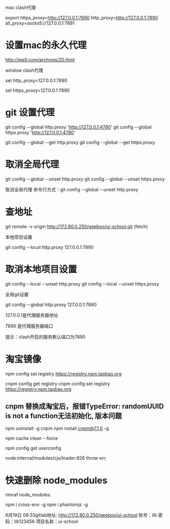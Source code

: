 <!--
 * @Description: 
 * @Author: xlm
 * @Date: 2023-02-18 17:49:19
 * @LastEditTime: 2023-03-03 15:17:17
 * @LastEditors: xlm
-->


mac clash代理

export https_proxy=http://127.0.0.1:7890 http_proxy=http://127.0.0.1:7890 all_proxy=socks5://127.0.0.1:7891



# 设置mac的永久代理

http://ipe0.com/archives/20.html



window clash代理

set http_proxy=127.0.0.1:7890  

set https_proxy=127.0.0.1:7890


# git 设置代理

 
git config --global http.proxy 'http://127.0.0.1:4780' 
git config --global https.proxy 'http://127.0.0.1:4780'
 
 
git config --global --get http.proxy
git config --global --get https.proxy
 
 
# 取消全局代理
git config --global --unset http.proxy
git config --global --unset https.proxy

取消全局代理
命令行方式：git config --global --unset http.proxy
 

# 查地址
git remote -v
origin  http://172.80.0.250/geeboo/ui-school.git (fetch)

本地项目设置

git config --local http.proxy 127.0.0.1:7890

# 取消本地项目设置
git config --local --unset http.proxy
git config --local --unset https.proxy

全局git设置

git config --global http.proxy 127.0.0.1:7890

127.0.0.1是代理服务器地址

7890 是代理服务器端口



提示：clash开启的服务默认端口为7890

# 淘宝镜像
npm config set registry https://registry.npm.taobao.org 



cnpm config get registry 
cnpm config set registry https://registry.npm.taobao.org 

## cnpm 替换成淘宝后，报错TypeError: randomUUID is not a function无法初始化, 版本问题
npm uninstall -g cnpm
npm install cnpm@7.1.0 -g




npm cache clean --force

npm config get userconfig

node:internal/modules/cjs/loader:926
  throw err;

# 快速删除 node_modules

rimraf node_modules


npm i cross-env -g   npm i phantomjs -g















6月19日 09:33gitlab地址: http://172.80.0.250/geeboo/ui-school
账号：lib
密码：lib123456
项目名称：ui-school